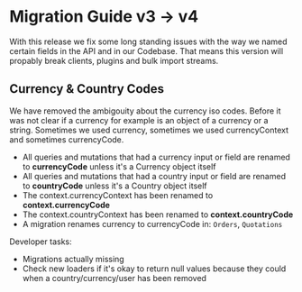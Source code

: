 # Migration Guide v3 -> v4

With this release we fix some long standing issues with the way we named certain fields in the API and in our Codebase. That means this version will propably break clients, plugins and bulk import streams.

## Currency & Country Codes

We have removed the ambigouity about the currency iso codes. Before it was not clear if a currency for example is an object of a currency or a string. Sometimes we used currency, sometimes we used currencyContext and sometimes currencyCode.

- All queries and mutations that had a currency input or field are renamed to **currencyCode** unless it's a Currency object itself
- All queries and mutations that had a country input or field are renamed to **countryCode** unless it's a Country object itself
- The context.currencyContext has been renamed to **context.currencyCode**
- The context.countryContext has been renamed to **context.countryCode**
- A migration renames currency to currencyCode in: `Orders`, `Quotations`

Developer tasks:
- Migrations actually missing
- Check new loaders if it's okay to return null values because they could when a country/currency/user has been removed